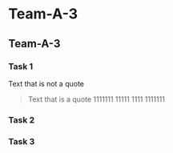 # Team-A-3
## Team-A-3

### Task 1
Text that is not a quote

> Text that is a quote
> 1111111
> 11111
> 1111
> 1111111
### Task 2

### Task 3


 

